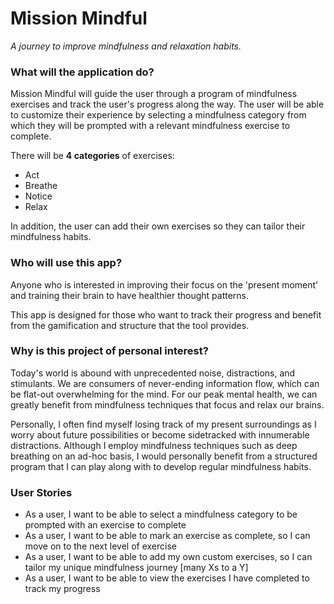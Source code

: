 # Mission Mindful
*A journey to improve mindfulness and relaxation habits.*

### What will the application do?
Mission Mindful will guide the user through a program of mindfulness exercises and track the user's progress along the 
way. The user will be able to customize their experience by selecting a mindfulness category from which they will be
prompted with a relevant mindfulness exercise to complete. 

There will be **4 categories** of exercises:
- Act
- Breathe
- Notice
- Relax

In addition, the user can add their own exercises so they can tailor
their mindfulness habits.

### Who will use this app?
Anyone who is interested in improving their focus on the 'present moment' and training their brain to have healthier
thought patterns. 

This app is designed for those who want to track their progress and benefit from the gamification and 
structure that the tool provides.

### Why is this project of personal interest?
Today's world is abound with unprecedented noise, distractions, and stimulants. We are consumers of never-ending
information flow, which can be flat-out overwhelming for the mind. For our peak mental health, we can greatly benefit 
from mindfulness techniques that focus and relax our brains.

Personally, I often find myself losing track of my present surroundings as I worry about future possibilities or become
sidetracked with innumerable distractions. Although I employ mindfulness techniques such as deep breathing on an ad-hoc
basis, I would personally benefit from a structured program that I can play along with to develop regular mindfulness
habits.

### User Stories
- As a user, I want to be able to select a mindfulness category to be prompted with an exercise to complete
- As a user, I want to be able to mark an exercise as complete, so I can move on to the next level of exercise
- As a user, I want to be able to add my own custom exercises, so I can tailor my unique mindfulness journey 
[many Xs to a Y]
- As a user, I want to be able to view the exercises I have completed to track my progress